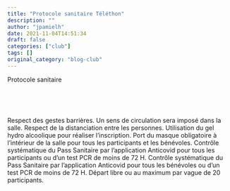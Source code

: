 ```yaml
---
title: "Protocole sanitaire Téléthon"
description: ""
author: "jpamielh"
date: 2021-11-04T14:51:34
draft: false
categories: ["club"]
tags: []
original_category: "blog-club"
---
```


Protocole sanitaire

&nbsp;

&nbsp;

Respect des gestes barrières.
Un sens de circulation sera imposé dans la salle.
Respect de la distanciation entre les personnes.
Utilisation du gel hydro alcoolique pour réaliser l’inscription.
Port du masque obligatoire à l’intérieur de la salle pour tous les participants et les bénévoles.
Contrôle systématique du Pass Sanitaire par l’application Anticovid pour tous les participants ou d’un test PCR de moins de 72 H.
Contrôle systématique du Pass Sanitaire par l’application Anticovid pour tous les bénévoles ou d’un test PCR de moins de 72 H.
Départ libre ou au maximum par vague de 20 participants.